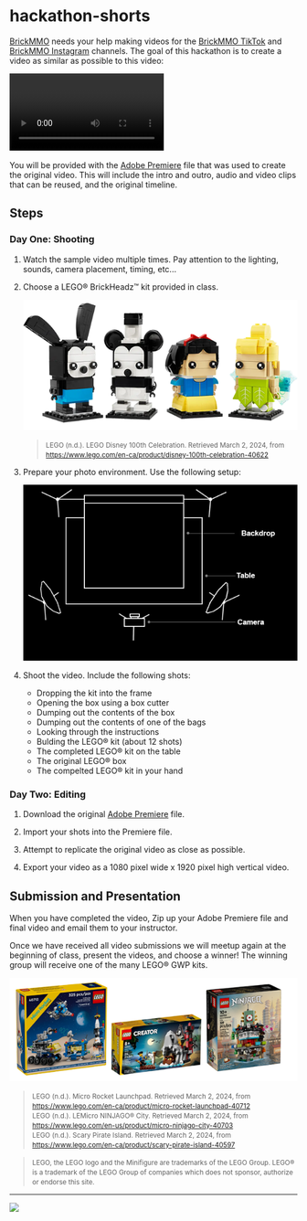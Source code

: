 # hackathon-shorts

<style>@import url("//readme.codeadam.ca/readme.css");</style>

[BrickMMO](http://brickmmo.com/) needs your help making videos for the [BrickMMO TikTok](https://www.tiktok.com/@brickmmo) and [BrickMMO Instagram](https://www.instagram.com/brickmmo) channels. The goal of this hackathon is to create a video as similar as  possible to this video:

<video width="270" controls>
    <source src="videos/jake-sully-brickheadz.mp4" type="video/mp4">
</video>

You will be provided with the [Adobe Premiere]() file that was used to create the original video. This will include the intro and outro, audio and video clips that can be reused, and the original timeline. 

## Steps

### Day One: Shooting

1) Watch the sample video multiple times. Pay attention to the lighting, sounds, camera placement, timing, etc...

2) Choose a LEGO® BrickHeadz™ kit provided in class.

    ![Disney 100th Celebration BrickHeadz](images/brickheadz.png)

    > <small>LEGO (n.d.). LEGO Disney 100th Celebration. Retrieved March 2, 2024, from https://www.lego.com/en-ca/product/disney-100th-celebration-40622</small>

3) Prepare your photo environment. Use the following setup:

    ![Equipment Layout](images/layout.png)

4) Shoot the video. Include the following shots:

    - Dropping the kit into the frame
    - Opening the box using a box cutter
    - Dumping out the contents of the box
    - Dumping out the contents of one of the bags
    - Looking through the instructions
    - Bulding the LEGO® kit (about 12 shots)
    - The completed LEGO® kit on the table
    - The original LEGO® box
    - The compelted LEGO® kit in your hand

### Day Two: Editing

1) Download the original [Adobe Premiere]() file. 

2) Import your shots into the Premiere file.

3) Attempt to replicate the original video as close as possible. 

4) Export your video as a 1080 pixel wide x 1920 pixel high vertical video.

## Submission and Presentation

When you have completed the video, Zip up your Adobe Premiere file and final video and email them to your instructor. 

Once we have received all video submissions we will meetup again at the beginning of class, present the videos, and choose a winner! The winning group will receive one of the many LEGO® GWP kits. 

![LEGO® GWP](images/lego-gwp.png)

> <small>LEGO (n.d.). Micro Rocket Launchpad. Retrieved March 2, 2024, from https://www.lego.com/en-ca/product/micro-rocket-launchpad-40712  
> LEGO (n.d.). LEMicro NINJAGO® City. Retrieved March 2, 2024, from https://www.lego.com/en-us/product/micro-ninjago-city-40703  
> LEGO (n.d.). Scary Pirate Island. Retrieved March 2, 2024, from https://www.lego.com/en-ca/product/scary-pirate-island-40597</small>

> <small>LEGO, the LEGO logo and the Minifigure are trademarks of the LEGO Group.
> LEGO® is a trademark of the LEGO Group of companies which does not sponsor, authorize or endorse this site.</small>

---

<a href="https://brickmmo.com">
<img src="https://brickmmo.com/images/brickmmo-logo-horizontal.jpg" width="100">
</a>
